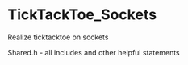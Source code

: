 # TickTackToe_Sockets
Realize ticktacktoe on sockets

Shared.h - all includes and other helpful statements
